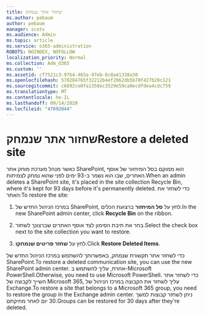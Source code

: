 ```yaml
---
title: שחזור אתר שנמחק
ms.author: pebaum
author: pebaum
manager: scotv
ms.audience: Admin
ms.topic: article
ms.service: o365-administration
ROBOTS: NOINDEX, NOFOLLOW
localization_priority: Normal
ms.collection: Adm_O365
ms.custom: ''
ms.assetid: cf7521c3-97b4-465a-97eb-6c0a41338a30
ms.openlocfilehash: 570284765f32212b4ef2062db5b70f427b28c121
ms.sourcegitcommit: c6692ce0fa1358ec3529e59ca0ecdfdea4cdc759
ms.translationtype: MT
ms.contentlocale: he-IL
ms.lasthandoff: 09/14/2020
ms.locfileid: "47692044"
---
```

# <a name="restore-a-deleted-site"></a><span data-ttu-id="74caf-102">שחזור אתר שנמחק</span><span class="sxs-lookup"><span data-stu-id="74caf-102">Restore a deleted site</span></span>

<span data-ttu-id="74caf-103">כאשר מנהל מערכת מוחק אתר SharePoint, הוא ממוקם בסל המיחזור של אוסף האתרים, שבו הוא נשמר ב-93 ימים לפני שהוא נמחק לצמיתות.</span><span class="sxs-lookup"><span data-stu-id="74caf-103">When an admin deletes a SharePoint site, it's placed in the site collection Recycle Bin, where it's kept for 93 days before it's permanently deleted.</span></span> <span data-ttu-id="74caf-104">כדי לשחזר את האתר:</span><span class="sxs-lookup"><span data-stu-id="74caf-104">To restore the site:</span></span>
  
1. <span data-ttu-id="74caf-105">במרכז הניהול החדש של SharePoint, לחץ על **סל המיחזור** ברצועת הכלים.</span><span class="sxs-lookup"><span data-stu-id="74caf-105">In the new SharePoint admin center, click **Recycle Bin** on the ribbon.</span></span> 
    
2. <span data-ttu-id="74caf-106">בחר את תיבת הסימון לצד אוסף האתרים שברצונך לשחזר.</span><span class="sxs-lookup"><span data-stu-id="74caf-106">Select the check box next to the site collection you want to restore.</span></span>
    
3. <span data-ttu-id="74caf-107">לחץ על **שחזר פריטים שנמחקו**.</span><span class="sxs-lookup"><span data-stu-id="74caf-107">Click **Restore Deleted Items**.</span></span>
    
<span data-ttu-id="74caf-108">כדי לשחזר אתר תקשורת שנמחק, באפשרותך להשתמש במרכז הניהול החדש של SharePoint.</span><span class="sxs-lookup"><span data-stu-id="74caf-108">To restore a deleted communication site, you can use the new SharePoint admin center.</span></span> <span data-ttu-id="74caf-109">אחרת, עליך להשתמש ב-Microsoft PowerShell.</span><span class="sxs-lookup"><span data-stu-id="74caf-109">Otherwise, you need to use Microsoft PowerShell.</span></span> <span data-ttu-id="74caf-110">כדי לשחזר אתר השייך לקבוצה של Microsoft 365, עליך לשחזר את הקבוצה במרכז הניהול של Exchange.</span><span class="sxs-lookup"><span data-stu-id="74caf-110">To restore a site that belongs to a Microsoft 365 group, you need to restore the group in the Exchange admin center.</span></span> <span data-ttu-id="74caf-111">ניתן לשחזר קבוצות למשך 30 יום לאחר מחיקתם.</span><span class="sxs-lookup"><span data-stu-id="74caf-111">Groups can be restored for 30 days after they're deleted.</span></span>
  

